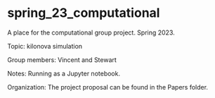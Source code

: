 # spring_23_computational
A place for the computational group project. 
Spring 2023.

Topic: kilonova simulation

Group members: Vincent and Stewart

Notes: 
Running as a Jupyter notebook. 

Organization:
The project proposal can be found in the Papers folder. 
